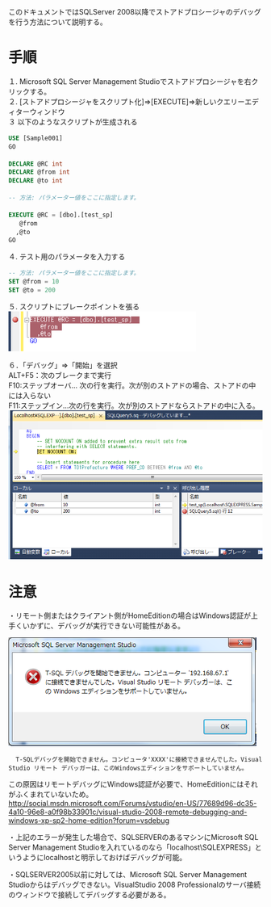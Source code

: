 このドキュメントではSQLServer 2008以降でストアドプロシージャのデバッグを行う方法について説明する。  
  
# 手順  
１. Microsoft SQL Server Management Studioでストアドプロシージャを右クリックする。  
２. [ストアドプロシージャをスクリプト化]⇒[EXECUTE]⇒新しいクエリーエディターウィンドウ  
３ 以下のようなスクリプトが生成される  
  
```sql
USE [Sample001]
GO

DECLARE @RC int
DECLARE @from int
DECLARE @to int

-- 方法: パラメーター値をここに指定します。

EXECUTE @RC = [dbo].[test_sp] 
   @from
  ,@to
GO

```  
  
４. テスト用のパラメータを入力する  
  
```sql
-- 方法: パラメーター値をここに指定します。
SET @from = 10
SET @to = 200
```  
  
５. スクリプトにブレークポイントを張る  
![sql.png](/image/832e0740-9223-b358-712a-18362be9b82f.png)  
  
６．「デバッグ」⇒「開始」を選択  
ALT+F5：次のブレークまで実行  
F10:ステップオーバ... 次の行を実行。次が別のストアドの場合、ストアドの中には入らない  
F11:ステップイン...次の行を実行。次が別のストアドならストアドの中に入る。  
![sql.png](/image/3f9f8da0-edea-259d-7cc9-b31d7777cb05.png)  
  
# 注意  
・リモート側またはクライアント側がHomeEditionの場合はWindows認証が上手くいかずに、デバッグが実行できない可能性がある。  
  
![sql.png](/image/064ce394-a034-bbd6-f98f-724ce842e883.png)  
  
``  
T-SQLデバッグを開始できません。コンピュータ'XXXX'に接続できませんでした。Visual Studio リモート デバッガーは、このWindowsエディションをサポートしていません。  
``  
  
この原因はリモートデバッグにWindows認証が必要で、HomeEditionにはそれがふくまれていないため。  
http://social.msdn.microsoft.com/Forums/vstudio/en-US/77689d96-dc35-4a10-96e8-a0f98b33901c/visual-studio-2008-remote-debugging-and-windows-xp-sp2-home-edition?forum=vsdebug  
  
  
・上記のエラーが発生した場合で、SQLSERVERのあるマシンにMicrosoft SQL Server Management Studioを入れているのなら「localhost\SQLEXPRESS」というようにlocalhostと明示しておけばデバッグが可能。  
  
・SQLSERVER2005以前に対しては、Microsoft SQL Server Management Studioからはデバッグできない。VisualStudio 2008 Professionalのサーバ接続のウィンドウで接続してデバッグする必要がある。  
